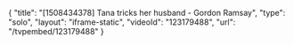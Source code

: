 {
    "title": "[1508434378] Tana tricks her husband - Gordon Ramsay",
    "type": "solo",
    "layout": "iframe-static",
    "videoId": "123179488",
    "url": "\/tvpembed\/123179488"
}